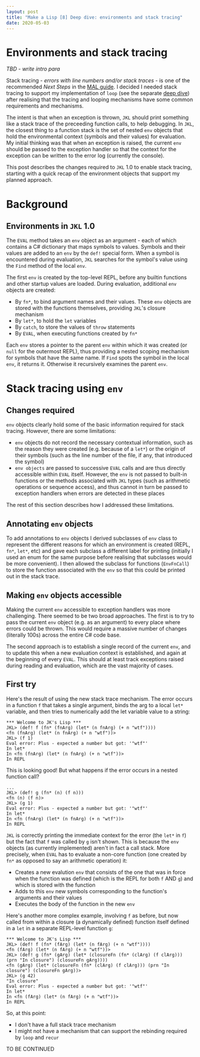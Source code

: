 ```yaml
---
layout: post
title: "Make a Lisp [8] Deep dive: environments and stack tracing"
date: 2020-05-03
---
```


# Environments and stack tracing

*TBD - write intro para*

Stack tracing - *errors with line numbers and/or stack traces* - is one of the recommended *Next Steps* in the [MAL guide](https://github.com/kanaka/mal/blob/master/process/guide.md). I decided I needed stack tracing to support my implementation of `loop` (see the separate [deep dive](https://www.non-kinetic-effects.co.uk/blog/2020/04/18/looping-deep-dive)) after realising that the tracing and looping mechanisms have some common requirements and mechanisms. 

The intent is that when an exception is thrown, `JKL` should print something like a stack trace of the preceeding function calls, to help debugging. In `JKL`, the closest thing to a function stack is the set of nested `env` objects that hold the environmental context (symbols and their values) for evaluation. My initial thinking was that when an exception is raised, the current `env` should be passed to the exception handler so that the context for the exception can be written to the error log (currently the console).

This post describes the changes required to `JKL` 1.0 to enable stack tracing, starting with a quick recap of the environment objects that support my planned approach.

# Background

## Environments in `JKL` 1.0

The `EVAL` method takes an `env` object as an argument - each of which contains a C# dictionary that maps symbols to values. Symbols and their values are added to an `env` by the `def!` special form. When a symbol is encountered during evaluation, `JKL` searches for the symbol's value using the `Find` method of the local `env`.  

The first `env` is created by the top-level REPL, before any builtin functions and other startup values are loaded. During evaluation, additional `env` objects are created:
* By `fn*`, to bind argument names and their values. These `env` objects are stored with the functions themselves, providing `JKL`'s closure mechanism
* By `let*`, to hold the `let` variables
* By `catch`, to store the values of `throw` statements
* By `EVAL`, when executing functions created by `fn*`

Each `env` stores a pointer to the parent `env` within which it was created (or `null` for the outermost REPL), thus providing a nested scoping mechanism for symbols that have the same name. If `Find` spots the symbol in the local `env`, it returns it. Otherwise it recursively examines the parent `env`.

# Stack tracing using `env`

## Changes required

`env` objects clearly hold some of the basic information required for stack tracing. However, there are some limitations:
* `env` objects do not record the necessary contextual information, such as the reason they were created (e.g. because of a `let*`) or the origin of their symbols (such as the line number of the file, if any, that introduced the symbol)
* `env objects` are passed to successive `EVAL` calls and are thus directly accessible within `EVAL` itself. However, the `env` is not passed to built-in functions or the methods associated with `JKL` types (such as arithmetic operations or sequence access), and thus cannot in turn be passed to exception handlers when errors are detected in these places

The rest of this section describes how I addressed these limitations.

## Annotating `env` objects

To add annotations to `env` objects I derived subclasses of `env` class to represent the different reasons for which an environment is created (REPL, `fn*`, `let*`, etc) and gave each subclass a different label for printing (initially I used an enum for the same purpose before realising that subclasses would be more convenient). I then allowed the subclass for functions (`EnvFnCall`) to store the function associated with the `env` so that this could be printed out in the stack trace.

## Making `env` objects accessible

Making the current `env` accessible to exception handlers was more challenging. There seemed to be two broad approaches. The first is to try to pass the current `env` object (e.g. as an argument) to every place where errors could be thrown. This would require a massive number of changes (literally 100s) across the entire C# code base. 

The second approach is to establish a single record of the current `env`, and to update this when a new evaluation context is established, and again at the beginning of every `EVAL`. This should at least track exceptions raised during reading and evaluation, which are the vast majority of cases.

## First try

Here's the result of using the new stack trace mechanism. The error occurs in a function `f` that takes a single argument, binds the arg to a local `let*` variable, and then tries to numerically add the let variable value to a string:

```
*** Welcome to JK's Lisp ***
JKL> (def! f (fn* (fnArg) (let* (n fnArg) (+ n "wtf"))))
<fn (fnArg) (let* (n fnArg) (+ n "wtf"))>
JKL> (f 1)
Eval error: Plus - expected a number but got: '"wtf"'
In let*
In <fn (fnArg) (let* (n fnArg) (+ n "wtf"))>
In REPL
```

This is looking good! But what happens if the error occurs in a nested function call?

```
...
JKL> (def! g (fn* (n) (f n)))
<fn (n) (f n)>
JKL> (g 1)
Eval error: Plus - expected a number but got: '"wtf"'
In let*
In <fn (fnArg) (let* (n fnArg) (+ n "wtf"))>
In REPL
```

`JKL` is correctly printing the immediate context for the error (the `let*` in `f`) but the fact that `f` was called by `g` isn't shown. This is because the `env` objects (as currently implemented) aren't in fact a call stack. More precisely, when `EVAL` has to evaluate a non-core function (one created by `fn*` as opposed to say an arithmetic operation) it:
* Creates a new evalution `env` that consists of the one that was in force when the function was defined (which is the REPL for both `f` AND `g`) and which is stored with the function
* Adds to this `env` new symbols corresponding to the function's arguments and their values
* Executes the body of the function in the new `env`

Here's another more complex example, involving `f` as before, but now called from within a closure (a dynamically defined) function itself defined in a `let` in a separate REPL-level function `g`:
```
*** Welcome to JK's Lisp ***
JKL> (def! f (fn* (fArg) (let* (n fArg) (+ n "wtf"))))
<fn (fArg) (let* (n fArg) (+ n "wtf"))>
JKL> (def! g (fn* (gArg) (let* (closureFn (fn* (clArg) (f clArg))) (prn "In closure") (closureFn gArg))))
<fn (gArg) (let* (closureFn (fn* (clArg) (f clArg))) (prn "In closure") (closureFn gArg))>
JKL> (g 42)
"In closure"
Eval error: Plus - expected a number but got: '"wtf"'
In let*
In <fn (fArg) (let* (n fArg) (+ n "wtf"))>
In REPL
```

So, at this point:
* I don't have a full stack trace mechanism
* I might not have a mechanism that can support the rebinding required by `loop` and `recur`

TO BE CONTINUED
